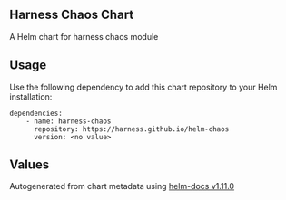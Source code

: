 ## Harness Chaos Chart

A Helm chart for harness chaos module


## Usage

Use the following dependency to add this chart repository to your Helm installation:

```
dependencies:
    - name: harness-chaos
      repository: https://harness.github.io/helm-chaos
      version: <no value>
```

## Values

Autogenerated from chart metadata using [helm-docs v1.11.0](https://github.com/norwoodj/helm-docs/releases/v1.11.0)
